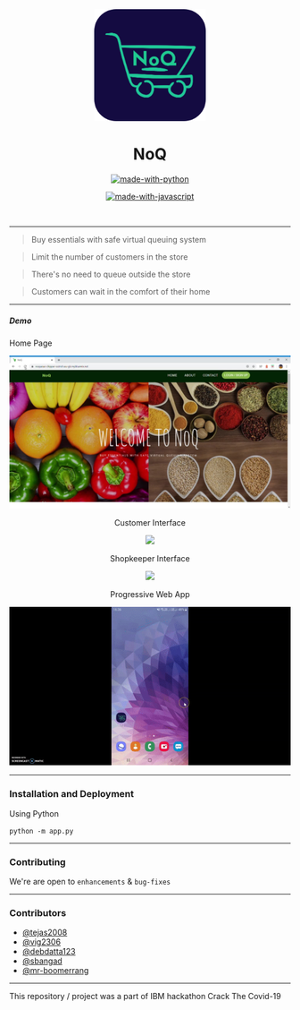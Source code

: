 <div align = "center">
<img src="static/images/icon-512.png" width=200px/>
</div>
<h1 align="center">NoQ</h1>

<div align="center">

[![made-with-python](https://forthebadge.com/images/badges/made-with-python.svg)](https://www.python.org/)

[![made-with-javascript](https://forthebadge.com/images/badges/made-with-javascript.svg)](https://www.javascript.org/)

<br>

</div>

------------------------------------------

> Buy essentials with safe virtual queuing system 

> Limit the number of customers in the store 

> There's no need to queue outside the store

> Customers can wait in the comfort of their home
-------------------------------------------

##### Demo

Home Page

<div align = "center">
 
<img src = "demo/home.jpg" width=600px/>

Customer Interface

![](demo/customer.gif)

Shopkeeper Interface

![](demo/shopkeeper.gif)

Progressive Web App

![](demo/pwa.gif)

</div>




------------------------------------------
### Installation and Deployment

Using Python
```
python -m app.py
```

------------------------------------------

### Contributing

 We're are open to `enhancements` & `bug-fixes`


------------------------------------------

### Contributors

* [@tejas2008](https://github.com/tejas2008)
* [@vig2306](https://github.com/vig2306)
* [@debdatta123](https://github.com/debdatta123)
* [@sbangad](https://github.com/sbangad)
* [@mr-boomerrang](https://github.com/mr-boomerrang)


------------------------------------------

This repository / project was a part of IBM hackathon Crack The Covid-19  
